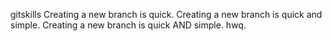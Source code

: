 gitskills
Creating a new branch is quick.
Creating a new branch is quick and simple.
Creating a new branch is quick AND simple.
hwq.
